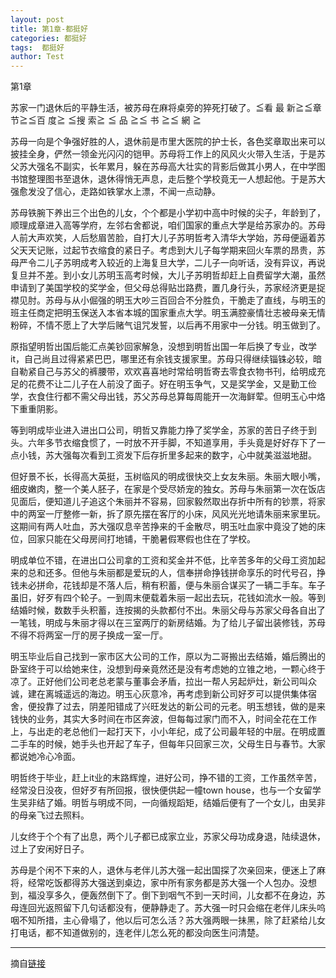 ```yaml
---
layout: post
title: 第1章-都挺好
categories: 都挺好
tags:  都挺好
author: Test
---
```


第1章

苏家一门退休后的平静生活，被苏母在麻将桌旁的猝死打破了。≦看 最 新≧≦章 节≧≦百 度≧ ≦搜 索≧ ≦ 品 ≧≦ 书 ≧≦ 網 ≧



苏母一向是个争强好胜的人，退休前是市里大医院的护士长，各色奖章取出来可以披挂全身，俨然一领金光闪闪的铠甲。苏母将工作上的风风火火带入生活，于是苏父苏大强名不副实，长年累月，躲在苏母高大壮实的背影后做其小男人，在中学图书馆整理图书至退休，退休得悄无声息，走后整个学校竟无一人想起他。于是苏大强愈发没了信心，走路如铁掌水上漂，不闻一点动静。



苏母铁腕下养出三个出色的儿女，个个都是小学初中高中时候的尖子，年龄到了，顺理成章进入高等学府，左邻右舍都说，咱们国家的重点大学是给苏家办的。苏母人前大声欢笑，人后愁眉苦脸，自打大儿子苏明哲考入清华大学始，苏母便逼着苏父天天记账，过起节衣缩食的紧日子。考虑到大儿子每学期来回火车票的昂贵，苏母严令二儿子苏明成考入较近的上海复旦大学，二儿子一向听话，没有异议，再说复旦并不差。到小女儿苏明玉高考时候，大儿子苏明哲却赶上自费留学大潮，虽然申请到了美国学校的奖学金，但父母总得贴岀路费，置几身行头，苏家经济更是捉襟见肘。苏母与从小倔强的明玉大吵三百回合不分胜负，干脆走了直线，与明玉的班主任商定把明玉保送入本省本城的国家重点大学。明玉满腔豪情壮志被母亲无情粉碎，不情不愿上了大学后赌气诅咒发誓，以后再不用家中一分钱。明玉做到了。



原指望明哲出国后能汇点美钞回家解急，没想到明哲出国一年后换了专业，改学it，自己尚且过得紧紧巴巴，哪里还有余钱支援家里。苏母只得继续锱铢必较，暗自勒紧自己与苏父的裤腰带，欢欢喜喜地时常给明哲寄去零食衣物书刊，给明成充足的花费不让二儿子在人前没了面子。好在明玉争气，又是奖学金，又是勤工俭学，衣食住行都不需父母出钱，苏父苏母总算每周能开一次海鲜荤。但明玉心中烙下重重阴影。



等到明成毕业进入进出口公司，明哲又靠能力挣了奖学金，苏家的苦日子终于到头。六年多节衣缩食惯了，一时放不开手脚，不知道享用，手头竟是好好存下了一点小钱，苏大强每次看到工资发下后存折里多起来的数字，心中就美滋滋地甜。



但好景不长，长得高大英挺，玉树临风的明成很快交上女友朱丽。朱丽大眼小嘴，细皮嫩肉，整一个美人胚子，在家是个受尽娇宠的独女。苏母与朱丽第一次在饭店见面后，便知道儿子追这个朱丽并不容易，回家毅然取出存折中所有的钞票，将家中的两室一厅整修一新，拆了原先摆在客厅的小床，风风光光地请朱丽来家里玩。这期间有两人吐血，苏大强叹息辛苦挣来的千金散尽，明玉吐血家中竟没了她的床位，回家只能在父母房间打地铺，干脆暑假寒假也住在了学校。



明成单位不错，在进出口公司拿的工资和奖金并不低，比辛苦多年的父母工资加起来的总和还多。但他与朱丽都是爱玩的人，信奉拼命挣钱拼命享乐的时代号召，挣钱未必拼命，花钱却是不落人后，稍有积蓄，便与朱丽合谋买了一辆二手车。车子虽旧，好歹有四个轮子。一到周末便载着朱丽一起出去玩，花钱如流水一般。等到结婚时候，数数手头积蓄，连按揭的头款都付不出。朱丽父母与苏家父母各自出了一笔钱，明成与朱丽才得以在三室两厅的新房结婚。为了给儿子留出装修钱，苏母不得不将两室一厅的房子换成一室一厅。



明玉毕业后自己找到一家市区大公司的工作，原以为二哥搬出去结婚，婚后腾出的卧室终于可以给她来住，没想到母亲竟然还是没有考虑她的立锥之地，一颗心终于凉了。正好他们公司老总老蒙与董事会矛盾，拉出一帮人另起炉灶，新公司叫众诚，建在离城遥远的海边。明玉心灰意冷，再考虑到新公司好歹可以提供集体宿舍，便投靠了过去，阴差阳错成了兴旺发达的新公司的元老。明玉想钱，做的是来钱快的业务，其实大多时间在市区奔波，但每每过家门而不入，时间全花在工作上，与出走的老总他们一起打天下，小小年纪，成了公司最年轻的中层。在明成置二手车的时候，她手头也开起了车子，但每年只回家三次，父母生日与春节。大家都说她冷心冷面。



明哲终于毕业，赶上it业的末路辉煌，进好公司，挣不错的工资，工作虽然辛苦，经常没日没夜，但好歹有所回报，很快便供起一幢town house，也与一个女留学生吴非结了婚。明哲与明成不同，一向循规蹈矩，结婚后便有了一个女儿，由吴非的母亲飞过去照料。



儿女终于个个有了出息，两个儿子都已成家立业，苏家父母功成身退，陆续退休，过上了安闲好日子。



苏母是个闲不下来的人，退休与老伴儿苏大强一起出国探了次亲回来，便迷上了麻将，经常吃饭都得苏大强送到桌边，家中所有家务都是苏大强一个人包办。没想到，福没享多久，便轰然倒下了。倒下到咽气不到一天时间，儿女都不在身边，苏母连回光返照留下几句话都没有，便静静走了。苏大强一时只会缩在老伴儿床头呜咽不知所措，主心骨塌了，他以后可怎么活？苏大强两眼一抺黑，除了赶紧给儿女打电话，都不知道做别的，连老伴儿怎么死的都没向医生问清楚。







*****

摘自[链接](https://m.vodtw.com/wapbook-53717-32938752/)